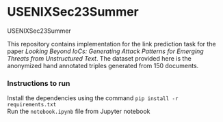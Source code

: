# USENIXSec23Summer
USENIXSec23Summer

This repository contains implementation for the link prediction task for the paper _Looking Beyond IoCs: Generating Attack Patterns for Emerging Threats from Unstructured Text_. The dataset provided here is the anonymized hand annotated triples generated from 150 documents.

### Instructions to run
Install the dependencies using the command `pip install -r requirements.txt`   
Run the `notebook.ipynb` file from Jupyter notebook
